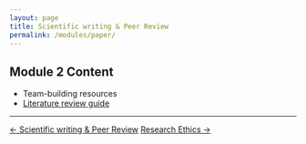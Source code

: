 ```yaml
---
layout: page
title: Scientific writing & Peer Review
permalink: /modules/paper/
---
```

## Module 2 Content
- Team-building resources
- [Literature review guide](link)

---

<div class="module-nav">
  <a href="/Bioinspired-Communication-Ethics/modules/paper/" class="btn">← Scientific writing & Peer Review</a>
  <a href="/Bioinspired-Communication-Ethics/modules/ethics/" class="btn"> Research Ethics →</a>
</div>
